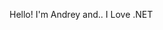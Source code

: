 <!--<h1 align="center"><img src="/header.png" alt="Error?"></h1>
<h2 align="center"><a href="https://git.io/typing-svg"><img src="https://readme-typing-svg.herokuapp.com?font=Yanone+Kaffeesatz&weight=700&size=50&duration=550&pause=1000&color=000000&background=FFFFFF&center=true&vCenter=true&random=false&width=500&height=100&lines=C%23%2C+C%2B%2B%2C+Java+dev;Criticism+%3D+improvement" alt="Typing SVG" /></a></h2> -->
<p>Hello! I'm Andrey and.. I Love .NET</p>

<!--START_SECTION:waka-->
<!--END_SECTION:waka-->

<!--
**slepming/slepming** is a ✨ _special_ ✨ repository because its `README.md` (this file) appears on your GitHub profile.

Here are some ideas to get you started:

- 🔭 I’m currently working on ...
- 🌱 I’m currently learning ...
- 👯 I’m looking to collaborate on ...
- 🤔 I’m looking for help with ...
- 💬 Ask me about ...
- 📫 How to reach me: ...
- 😄 Pronouns: ...
- ⚡ Fun fact: ...
-->
